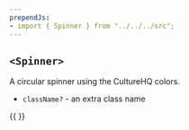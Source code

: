 ```yaml
---
prependJs:
- import { Spinner } from "../../../src";
---
```


## `<Spinner>`

A circular spinner using the CultureHQ colors.

* `className?` - an extra class name

{{
  <Spinner />
}}
